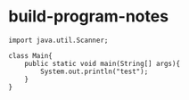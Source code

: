 # build-program-notes

```
import java.util.Scanner;

class Main{
    public static void main(String[] args){
        System.out.println("test");
    }
}
```

